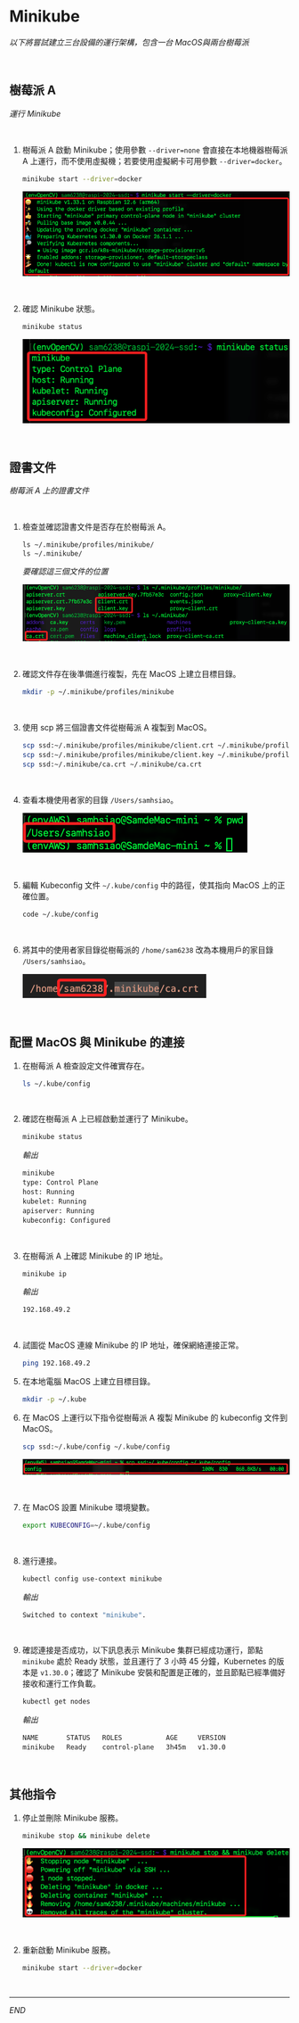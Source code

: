 # Minikube

_以下將嘗試建立三台設備的運行架構，包含一台 MacOS與兩台樹莓派_

<br>

## 樹莓派 A

_運行 Minikube_

<br>

1. 樹莓派 A 啟動 Minikube；使用參數 `--driver=none` 會直接在本地機器樹莓派 A 上運行，而不使用虛擬機；若要使用虛擬網卡可用參數 `--driver=docker`。

    ```bash
    minikube start --driver=docker
    ```

    ![](images/img_08.png)

<br>

2. 確認 Minikube 狀態。

    ```bash
    minikube status
    ```

    ![](images/img_09.png)

<br>

## 證書文件

_樹莓派 A 上的證書文件_

<br>

1. 檢查並確認證書文件是否存在於樹莓派 A。

    ```
    ls ~/.minikube/profiles/minikube/
    ls ~/.minikube/
    ```

    _要確認這三個文件的位置_

    ![](images/img_15.png)

<br>

2. 確認文件存在後準備進行複製，先在 MacOS 上建立目標目錄。

    ```bash
    mkdir -p ~/.minikube/profiles/minikube
    ```

<br>

3. 使用 scp 將三個證書文件從樹莓派 A 複製到 MacOS。

    ```bash
    scp ssd:~/.minikube/profiles/minikube/client.crt ~/.minikube/profiles/minikube/client.crt
    scp ssd:~/.minikube/profiles/minikube/client.key ~/.minikube/profiles/minikube/client.key
    scp ssd:~/.minikube/ca.crt ~/.minikube/ca.crt
    ```

<br>

4. 查看本機使用者家的目錄 `/Users/samhsiao`。

    ![](images/img_14.png)

<br>

5. 編輯 Kubeconfig 文件 `~/.kube/config` 中的路徑，使其指向 MacOS 上的正確位置。

    ```bash
    code ~/.kube/config
    ```

<br>

6. 將其中的使用者家目錄從樹莓派的 `/home/sam6238` 改為本機用戶的家目錄 `/Users/samhsiao`。

    ![](images/img_13.png)

<br>

## 配置 MacOS 與 Minikube 的連接

1. 在樹莓派 A 檢查設定文件確實存在。

    ```bash
    ls ~/.kube/config
    ```

<br>

2. 確認在樹莓派 A 上已經啟動並運行了 Minikube。

    ```bash
    minikube status
    ```

    _輸出_

    ```bash
    minikube
    type: Control Plane
    host: Running
    kubelet: Running
    apiserver: Running
    kubeconfig: Configured
    ```

<br>

3. 在樹莓派 A 上確認 Minikube 的 IP 地址。

    ```bash
    minikube ip
    ```

    _輸出_

    ```bash
    192.168.49.2
    ```

<br>

4. 試圖從 MacOS 連線 Minikube 的 IP 地址，確保網絡連接正常。

    ```bash
    ping 192.168.49.2
    ```

5. 在本地電腦 MacOS 上建立目標目錄。

    ```bash
    mkdir -p ~/.kube
    ```

6. 在 MacOS 上運行以下指令從樹莓派 A 複製 Minikube 的 kubeconfig 文件到 MacOS。

    ```bash
    scp ssd:~/.kube/config ~/.kube/config
    ```

    ![](images/img_12.png)

<br>

7. 在 MacOS 設置 Minikube 環境變數。

    ```bash
    export KUBECONFIG=~/.kube/config
    ```

<br>

8. 進行連接。

    ```bash
    kubectl config use-context minikube
    ```

    _輸出_

    ```bash
    Switched to context "minikube".
    ```

<br>

9. 確認連接是否成功，以下訊息表示 Minikube 集群已經成功運行，節點 `minikube` 處於 Ready 狀態，並且運行了 3 小時 45 分鐘，Kubernetes 的版本是 `v1.30.0`；確認了 Minikube 安裝和配置是正確的，並且節點已經準備好接收和運行工作負載。

    ```bash
    kubectl get nodes
    ```

    _輸出_

    ```bash
    NAME       STATUS   ROLES           AGE     VERSION
    minikube   Ready    control-plane   3h45m   v1.30.0
    ```

<br>

## 其他指令

1. 停止並刪除 Minikube 服務。

    ```bash
    minikube stop && minikube delete
    ```

    ![](images/img_20.png)

<br>

2. 重新啟動 Minikube 服務。

    ```bash
    minikube start --driver=docker
    ```

<br>

___

_END_
